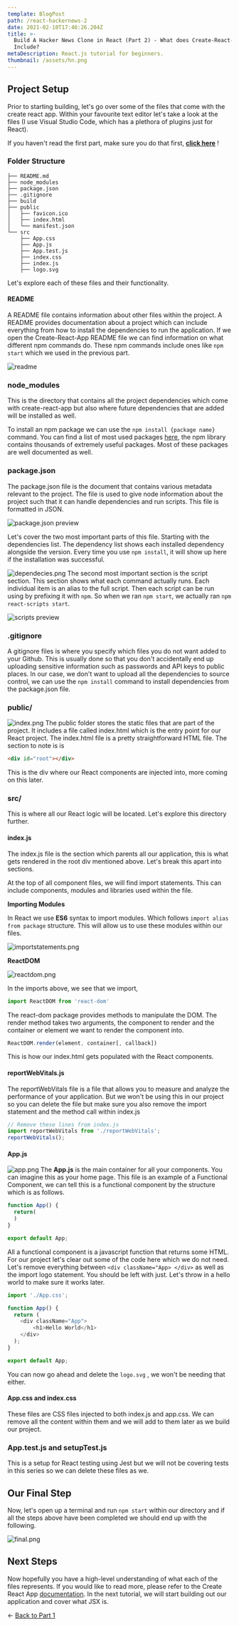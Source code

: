 ```yaml
---
template: BlogPost
path: /react-hackernews-2
date: 2021-02-10T17:46:26.204Z
title: >-
  Build A Hacker News Clone in React (Part 2) - What does Create-React-App
  Include?
metaDescription: React.js tutorial for beginners.
thumbnail: /assets/hn.png
---
```

## Project Setup

Prior to starting building, let's go over some of the files that come with the create react app. Within your favourite text editor let's take a look at the files (I use Visual Studio Code, which has a plethora of plugins just for React).

If you haven't read the first part, make sure you do that first,  **[click here](https://www.colorcoder.dev/react-hackernews-1)** ! 

### Folder Structure

```
├── README.md
├── node_modules
├── package.json
├── .gitignore
├── build
├── public
│   ├── favicon.ico
│   ├── index.html
│   └── manifest.json
└── src
    ├── App.css
    ├── App.js
    ├── App.test.js
    ├── index.css
    ├── index.js
    ├── logo.svg

```

Let's explore each of these files and their functionality.

#### README

A README file contains information about other files within the project. A README provides documentation about a project which can include everything from how to install the dependencies to run the application. If we open the Create-React-App README file we can find information on what different npm commands do. These npm commands include ones like `npm start` which we used in the previous part. 

![readme](https://cdn.hashnode.com/res/hashnode/image/upload/v1612832044499/IkT4P49bu.png)

### node_modules

This is the directory that contains all the project dependencies which come with create-react-app but also where future dependencies that are added will be installed as well. 

To install an npm package we can use the `npm install {package name}` command. You can find a list of most used packages [here](https://www.npmjs.com/browse/depended), the npm library contains thousands of extremely useful packages. Most of these packages are well documented as well.

### package.json

The package.json file is the document that contains various metadata relevant to the project. The file is used to give node information about the project such that it can handle dependencies and run scripts. This file is formatted in JSON.

![package.json preview](https://cdn.hashnode.com/res/hashnode/image/upload/v1612832059648/S0fZEP8d8.png)

Let's cover the two most important parts of this file. Starting with the dependencies list. The dependency list shows each installed dependency alongside the version. Every time you use `npm install`, it will show up here if the installation was successful.

![dependecies.png](https://cdn.hashnode.com/res/hashnode/image/upload/v1612832066377/SzIBNMTMo.png) The second most important section is the script section. This section shows what each command actually runs. Each individual item is an alias to the full script. Then each script can be run using by prefixing it with `npm`. So when we ran `npm start`, we actually ran `npm react-scripts start`.

![scripts preview](https://cdn.hashnode.com/res/hashnode/image/upload/v1612832083101/_K0Hqq6iX.png)

### .gitignore

A gitignore files is where you specify which files you do not want added to your Github. This is usually done so that you don't accidentally end up uploading sensitive information such as passwords and API keys to public places. In our case, we don't want to upload all the dependencies to source control, we can use the `npm install` command to install dependencies from the package.json file.

### public/

![index.png](https://cdn.hashnode.com/res/hashnode/image/upload/v1612832203601/gI-9AGEVo.png) The public folder stores the static files that are part of the project. It includes a file called index.html which is the entry point for our React project. The index.html file is a pretty straightforward HTML file. The section to note is is 

```html
<div id="root"></div>
```

This is the div where our React components are injected into, more coming on this later.

### src/

This is where all our React logic will be located. Let's explore this directory further.

#### index.js

The index.js file is the section which parents all our application, this is what gets rendered in the root div mentioned above. Let's break this apart into sections.

At the top of all component files, we will find import statements. This can include components, modules and libraries used within the file.

**Importing Modules**

In React we use **ES6** syntax to import modules. Which follows `import alias from package` structure. This will allow us to use these modules within our files.

![importstatements.png](https://cdn.hashnode.com/res/hashnode/image/upload/v1612832091227/NtwYQkpZ1.png)

**ReactDOM**

![reactdom.png](https://cdn.hashnode.com/res/hashnode/image/upload/v1612832100765/iaxRGIVCC.png)

In the imports above, we see that we import,

```javascript
import ReactDOM from 'react-dom'
```

The react-dom package provides methods to manipulate the DOM. The render method takes two arguments, the component to render and the container or element we want to render the component into. 

```javascript
ReactDOM.render(element, container[, callback])
```

This is how our index.html gets populated with the React components.

#### reportWebVitals.js

The reportWebVitals file is a file that allows you to measure and analyze the performance of your application. But we won't be using this in our project so you can delete the file but make sure you also remove the import statement and the method call within index.js

```javascript
// Remove these lines from index.js
import reportWebVitals from './reportWebVitals';
reportWebVitals();
```

#### App.js

![app.png](https://cdn.hashnode.com/res/hashnode/image/upload/v1612832119939/xFbJXRNq0.png) The **App.js** is the main container for all your components. You can imagine this as your home page. This file is an example of a Functional Component, we can tell this is a functional component by the structure which is as follows.

```javascript
function App() {
  return(
  )
}

export default App;
```

All a functional component is a javascript function that returns some HTML. For our project let's clear out some of the code here which we do not need. Let's remove everything between `<div className="App> </div>` as well as the import logo statement. You should be left with just. Let's throw in a hello world to make sure it works later.

```javascript
import './App.css';

function App() {
  return (
    <div className="App">
        <h1>Hello World</h1>
    </div>
  );
}

export default App;
```

You can now go ahead and delete the `logo.svg` , we won't be needing that either.

#### App.css and index.css

These files are CSS files injected to both index.js and app.css. We can remove all the content within them and we will add to them later as we build our project.

### App.test.js and setupTest.js

This is a setup for React testing using Jest but we will not be covering tests in this series so we can delete these files as we.

## Our Final Step

Now, let's open up a terminal and run `npm start` within our directory and if all the steps above have been completed we should end up with the following.

![final.png](https://cdn.hashnode.com/res/hashnode/image/upload/v1612832134818/vYml2dkjL.png)

## Next Steps

Now hopefully you have a high-level understanding of what each of the files represents. If you would like to read more, please refer to the Create React App [documentation](https://create-react-app.dev/docs/getting-started/). In the next tutorial, we will start building out our application and cover what JSX is.

&larr; [Back to Part 1](https://www.colorcoder.dev/react-hackernews-1)
